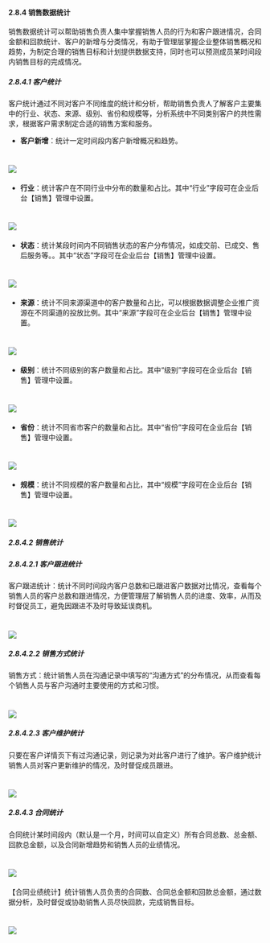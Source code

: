#### 2.8.4 销售数据统计

销售数据统计可以帮助销售负责人集中掌握销售人员的行为和客户跟进情况，合同金额和回款统计、客户的新增与分类情况，有助于管理层掌握企业整体销售概况和趋势，为制定合理的销售目标和计划提供数据支持，同时也可以预测成员某时间段内销售目标的完成情况。

##### 2.8.4.1 客户统计

客户统计通过不同对客户不同维度的统计和分析，帮助销售负责人了解客户主要集中的行业、状态、来源、级别、省份和规模等，分析系统中不同类别客户的共性需求，根据客户需求制定合适的销售方案和服务。

* **客户新增**：统计一定时间段内客户新增概况和趋势。

# ![](/assets/8.4.1客户新增.png)

* **行业**：统计客户在不同行业中分布的数量和占比。其中“行业”字段可在企业后台【销售】管理中设置。

# ![](/assets/8.4.1行业.png)

* **状态**：统计某段时间内不同销售状态的客户分布情况，如成交前、已成交、售后服务等。。其中“状态”字段可在企业后台【销售】管理中设置。

# ![](/assets/8.4.1状态.png)

* **来源**：统计不同来源渠道中的客户数量和占比，可以根据数据调整企业推广资源在不同渠道的投放比例。其中“来源”字段可在企业后台【销售】管理中设置。

# ![](/assets/8.4.1来源.png)

* **级别**：统计不同级别的客户数量和占比。其中“级别”字段可在企业后台【销售】管理中设置。

# ![](/assets/8.4.1级别.png)

* **省份**：统计不同省市客户的数量和占比。其中“省份”字段可在企业后台【销售】管理中设置。

# ![](/assets/8.4.1省份.png)

* **规模**：统计不同规模的客户数量和占比，其中“规模”字段可在企业后台【销售】管理中设置。

# ![](/assets/8.4.1规模.png)

##### 2.8.4.2 销售统计

##### 2.8.4.2.1 客户跟进统计

客户跟进统计：统计不同时间段内客户总数和已跟进客户数据对比情况，查看每个销售人员的客户总数和跟进情况，方便管理层了解销售人员的进度、效率，从而及时督促员工，避免因跟进不及时导致延误商机。

# ![](/assets/8.4.2.1客户跟进统计.png)

##### 2.8.4.2.2 销售方式统计

销售方式：统计销售人员在沟通记录中填写的“沟通方式”的分布情况，从而查看每个销售人员与客户沟通时主要使用的方式和习惯。

# ![](/assets/8.4.2.2销售方式统计.png)

##### 2.8.4.2.3 客户维护统计

只要在客户详情页下有过沟通记录，则记录为对此客户进行了维护。客户维护统计销售人员对客户更新维护的情况，及时督促成员跟进。

# ![](/assets/8.4.2.3客户维护.png)

##### 2.8.4.3 合同统计

合同统计某时间段内（默认是一个月，时间可以自定义）所有合同总数、总金额、回款总金额，以及合同新增趋势和销售人员的业绩情况。

# ![](/assets/8.4.3合同统计.png)

【合同业绩统计】统计销售人员负责的合同数、合同总金额和回款总金额，通过数据分析，及时督促或协助销售人员尽快回款，完成销售目标。

# ![](/assets/8.4.3合同统计2.png)




